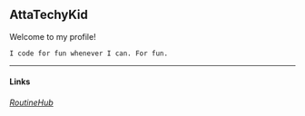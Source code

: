## AttaTechyKid <img src="https://attatechykid.github.io/images/github/profile/PRO-git-badge-transparent.png" width="32" height="16">
Welcome to my profile!<br>
```
I code for fun whenever I can. For fun.
```
***
#### Links
###### [RoutineHub](https://routinehub.co/user/AttaTechyKid)
